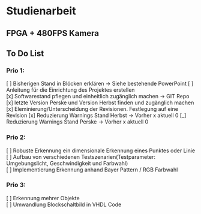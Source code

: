 # Studienarbeit
## FPGA + 480FPS Kamera

## To Do List
### Prio 1:
[ ] Bisherigen Stand in Blöcken erklären -> Siehe bestehende PowerPoint 
[ ] Anleitung für die Einrichtung des Projektes erstellen  
[x] Softwarestand pflegen und einheitlich zugänglich machen -> GIT Repo    
[x] letzte Version Perske und Version Herbst finden und zugänglich machen  
[x] Eleminierung/Unterscheidung der Revisionen. Festlegung auf eine Revision
[x] Reduzierung Warnings Stand Herbst -> Vorher x aktuell 0
[_] Reduzierung Warnings Stand Perske -> Vorher x aktuell 0

### Prio 2:
[ ] Robuste Erkennung ein dimensionale Erkennung eines Punktes oder Linie  
[ ] Aufbau von verschiedenen Testszenarien(Testparameter: Umgebungslicht, Geschwindigkeit und Farbwahl)  
[ ] Implementierung Erkennung anhand Bayer Pattern / RGB Farbwahl  

### Prio 3:
[ ] Erkennung mehrer Objekte  
[ ] Umwandlung Blockschaltbild in VHDL Code  

